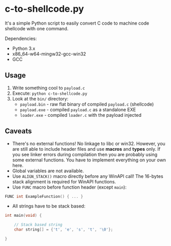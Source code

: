 # c-to-shellcode.py

It's a simple Python script to easily convert C code to machine code shellcode with one command.

Dependencies:

- Python 3.x
- x86_64-w64-mingw32-gcc-win32
- GCC

## Usage

1. Write something cool to `payload.c`
2. Execute: `python c-to-shellcode.py`
3. Look at the `bin/` directory:
    - `payload.bin` - raw flat binary of compiled `payload.c` (shellcode)
    - `payload.exe` - compiled `payload.c` as a standalone EXE
    - `loader.exe` - compiled `loader.c` with the payload injected

## Caveats

- There's no external functions! No linkage to libc or win32. However, you are still able to include header files and use **macros** and **types** only. If you see linker errors during compilation then you are probably using some external functions. You have to implement everything on your own here.
- Global variables are not available.
- Use `ALIGN_STACK()` macro directly before any WinAPI call! The 16-bytes stack alignment is required for WinAPI functions.
- Use `FUNC` macro before function header (except `main`):

```c
FUNC int ExampleFunction() { ... } 
```

- All strings have to be stack based:

```c
int main(void) {

    // Stack based string
    char string[] = {'t', 'e', 's', 't', '\0'};

}
```

